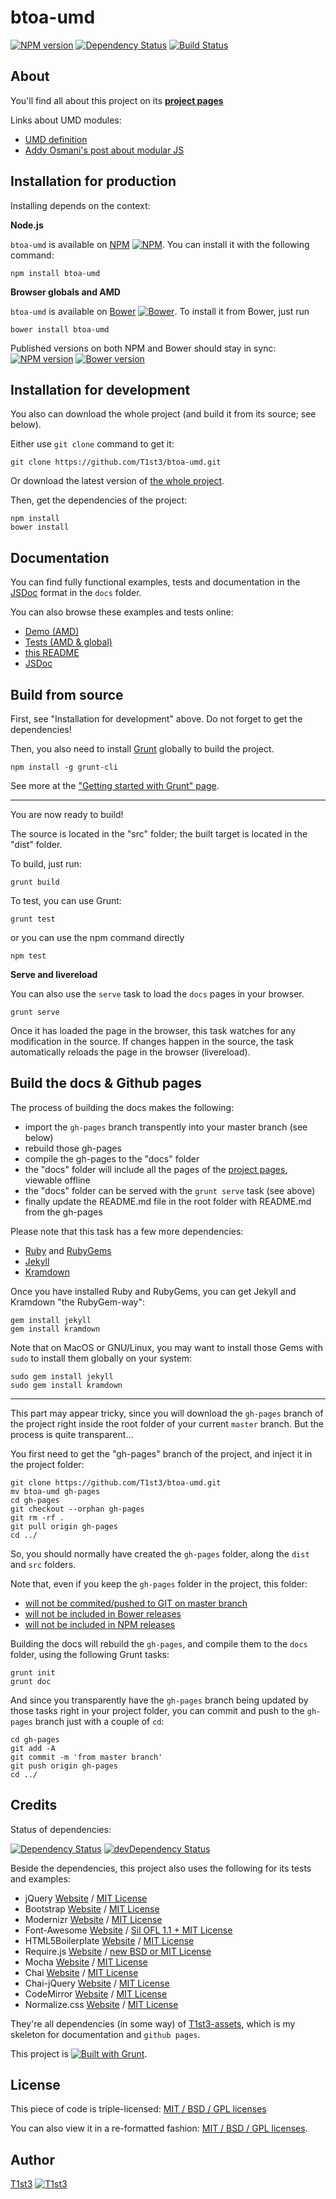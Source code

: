 btoa-umd
==================


[![NPM version](https://badge.fury.io/js/btoa-umd.svg)](http://badge.fury.io/js/btoa-umd)
[![Dependency Status](https://david-dm.org/t1st3/btoa-umd.svg?theme=shields.io)](https://david-dm.org/t1st3/btoa-umd)
[![Build Status](https://travis-ci.org/T1st3/btoa-umd.svg?branch=master)](https://travis-ci.org/T1st3/btoa-umd)



About
---
You'll find all about this project on its **[project pages](http://t1st3.github.io/btoa-umd/)**


Links about UMD modules:

* [UMD definition](https://github.com/umdjs/umd)
* [Addy Osmani's post about modular JS](http://addyosmani.com/writing-modular-js/)




Installation for production
---
Installing depends on the context:

**Node.js**

`btoa-umd` is available on [NPM](https://www.npmjs.org/package/btoa-umd)
[![NPM](http://t1st3.github.io/btoa-umd/assets/img/vendor/npm-16x16.png)](https://www.npmjs.org/package/btoa-umd).
You can install it with the following command:

    npm install btoa-umd


**Browser globals and AMD**


`btoa-umd` is available on [Bower](http://bower.io/)
[![Bower](http://t1st3.github.io/btoa-umd/assets/img/vendor/bower-16x16.png)](http://bower.io/). 
To install it from Bower, just run 

    bower install btoa-umd

Published versions on both NPM and Bower should stay in sync:
[![NPM version](https://badge.fury.io/js/btoa-umd.svg)](http://badge.fury.io/js/btoa-umd)
[![Bower version](https://badge.fury.io/bo/btoa-umd.svg)](http://badge.fury.io/js/btoa-umd)



Installation for development
---
You also can download the whole project (and build it from its source; see below).

Either use `git clone` command to get it:

    git clone https://github.com/T1st3/btoa-umd.git

Or download the latest version of [the whole project](https://github.com/T1st3/btoa-umd/archive/master.zip).

Then, get the dependencies of the project:

    npm install
    bower install



Documentation
---
You can find fully functional examples, tests and documentation in the [JSDoc](http://usejsdoc.org/) format in the `docs` folder.

You can also browse these examples and tests online:

- [Demo (AMD)](http://t1st3.github.io/btoa-umd/)
- [Tests (AMD & global)](http://t1st3.github.io/btoa-umd/coverage.html)
- [this README](http://t1st3.github.io/btoa-umd/readme.html)
- [JSDoc](http://t1st3.github.io/btoa-umd/jsdoc.html)



Build from source
---
First, see "Installation for development" above. 
Do not forget to get the dependencies!

Then, you also need to install [Grunt](http://gruntjs.com/) globally to build the project.

    npm install -g grunt-cli

See more at the ["Getting started with Grunt" page](http://gruntjs.com/getting-started).


---
You are now ready to build!

The source is located in the "src" folder; the built target is located in the "dist" folder.

To build, just run:

    grunt build

To test, you can use Grunt:

    grunt test

or you can use the npm command directly

    npm test


**Serve and livereload**

You can also use the `serve` task to load the `docs` pages in your browser.

    grunt serve

Once it has loaded the page in the browser, this task watches for any modification in the source.
If changes happen in the source, the task automatically reloads the page in the browser (livereload).



Build the docs & Github pages
---
The process of building the docs makes the following:

* import the `gh-pages` branch transpently into your master branch (see below)
* rebuild those gh-pages
* compile the gh-pages to the "docs" folder
* the "docs" folder will include all the pages of the [project pages](http://t1st3.github.io/btoa-umd/), viewable offline
* the "docs" folder can be served with the `grunt serve` task (see above)
* finally update the README.md file in the root folder with README.md from the gh-pages

Please note that this task has a few more dependencies:

* [Ruby](https://www.ruby-lang.org/) and [RubyGems](https://rubygems.org/)
* [Jekyll](http://jekyllrb.com/)
* [Kramdown](http://kramdown.gettalong.org/)


Once you have installed Ruby and RubyGems, 
you can get Jekyll and Kramdown "the RubyGem-way":

    gem install jekyll
    gem install kramdown

Note that on MacOS or GNU/Linux, 
you may want to install those Gems with `sudo` 
to install them globally on your system:

    sudo gem install jekyll
    sudo gem install kramdown



---
This part may appear tricky, 
since you will download the `gh-pages` branch of the project 
right inside the root folder of your current `master` branch.
But the process is quite transparent...


You first need to get the "gh-pages" branch of the project, 
and inject it in the project folder:

    git clone https://github.com/T1st3/btoa-umd.git
    mv btoa-umd gh-pages
    cd gh-pages
    git checkout --orphan gh-pages
    git rm -rf .
    git pull origin gh-pages
    cd ../

So, you should normally have created the `gh-pages` folder, along the `dist` and `src` folders.

Note that, even if you keep the `gh-pages` folder in the project, this folder:

* [will not be commited/pushed to GIT on master branch](https://github.com/T1st3/btoa-umd/blob/master/.gitignore)
* [will not be included in Bower releases](https://github.com/T1st3/btoa-umd/blob/master/bower.json)
* [will not be included in NPM releases](https://github.com/T1st3/btoa-umd/blob/master/.npmignore)


Building the docs will rebuild the `gh-pages`, and compile them to the `docs` folder, using the following Grunt tasks:

    grunt init
    grunt doc

And since you transparently have the `gh-pages` branch being updated by those tasks right in your project folder, 
you can commit and push to the `gh-pages` branch just with a couple of `cd`:

    cd gh-pages
    git add -A
    git commit -m 'from master branch'
    git push origin gh-pages
    cd ../



Credits
---
Status of dependencies:

[![Dependency Status](https://david-dm.org/t1st3/btoa-umd.svg?theme=shields.io)](https://david-dm.org/t1st3/btoa-umd)
[![devDependency Status](https://david-dm.org/t1st3/btoa-umd/dev-status.svg?theme=shields.io)](https://david-dm.org/t1st3/btoa-umd#info=devDependencies)


Beside the dependencies, this project also uses the following for its tests and examples:

* jQuery [Website](http://jquery.com/) / [MIT License](https://github.com/jquery/jquery/blob/master/MIT-LICENSE.txt)
* Bootstrap [Website](http://getbootstrap.com/) / [MIT License](https://github.com/twbs/bootstrap/blob/master/LICENSE-MIT)
* Modernizr [Website](http://modernizr.com/) / [MIT License](http://modernizr.com/license/)
* Font-Awesome [Website](http://fontawesome.io/) / [Sil OFL 1.1 + MIT License](http://fontawesome.io/license/)
* HTML5Boilerplate [Website](http://html5boilerplate.com/) / [MIT License](https://github.com/h5bp/html5-boilerplate/blob/master/LICENSE.md)
* Require.js [Website](http://requirejs.org/) / [new BSD or MIT License](https://github.com/jrburke/requirejs/blob/master/LICENSE)
* Mocha [Website](http://visionmedia.github.io/mocha/) / [MIT License](https://github.com/visionmedia/mocha/blob/master/LICENSE)
* Chai [Website](http://chaijs.com/) / [MIT License](https://github.com/chaijs/chai)
* Chai-jQuery [Website](https://github.com/chaijs/chai-jquery) / [MIT License](https://github.com/chaijs/chai-jquery/blob/master/LICENSE)
* CodeMirror [Website](http://codemirror.net/) / [MIT License](https://github.com/marijnh/CodeMirror/blob/master/LICENSE)
* Normalize.css [Website](http://necolas.github.io/normalize.css/) / [MIT License](https://github.com/necolas/normalize.css/blob/master/LICENSE.md)


They're all dependencies (in some way) of [T1st3-assets](https://github.com/t1st3/T1st3-assets/), 
which is my skeleton for documentation and `github pages`.

This project is [![Built with Grunt](https://cdn.gruntjs.com/builtwith.png)](http://gruntjs.com/).



License
---
This piece of code is triple-licensed: [MIT / BSD / GPL licenses](https://github.com/T1st3/btoa-umd/blob/master/LICENSE.md)

You can also view it in a re-formatted fashion: [MIT / BSD / GPL licenses](http://t1st3.github.io/btoa-umd/license.html).



Author
---
[T1st3](https://github.com/T1st3/) 
[![T1st3](http://t1st3.github.io/btoa-umd/assets/img/gravatar-16x16.png)](https://github.com/T1st3/)

